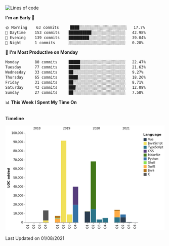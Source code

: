 <!--START_SECTION:waka-->
![Lines of code](https://img.shields.io/badge/From%20Hello%20World%20I%27ve%20Written-273236%20lines%20of%20code-blue)

**I'm an Early 🐤** 

```text
🌞 Morning    63 commits     ████░░░░░░░░░░░░░░░░░░░░░   17.7% 
🌆 Daytime    153 commits    ██████████░░░░░░░░░░░░░░░   42.98% 
🌃 Evening    139 commits    █████████░░░░░░░░░░░░░░░░   39.04% 
🌙 Night      1 commits      ░░░░░░░░░░░░░░░░░░░░░░░░░   0.28%

```
📅 **I'm Most Productive on Monday** 

```text
Monday       80 commits     █████░░░░░░░░░░░░░░░░░░░░   22.47% 
Tuesday      77 commits     █████░░░░░░░░░░░░░░░░░░░░   21.63% 
Wednesday    33 commits     ██░░░░░░░░░░░░░░░░░░░░░░░   9.27% 
Thursday     65 commits     ████░░░░░░░░░░░░░░░░░░░░░   18.26% 
Friday       31 commits     ██░░░░░░░░░░░░░░░░░░░░░░░   8.71% 
Saturday     43 commits     ███░░░░░░░░░░░░░░░░░░░░░░   12.08% 
Sunday       27 commits     ██░░░░░░░░░░░░░░░░░░░░░░░   7.58%

```


📊 **This Week I Spent My Time On** 

```text
```

**Timeline**

![Chart not found](https://raw.githubusercontent.com/johann-lr/johann-lr/master/charts/bar_graph.png) 


 Last Updated on 01/08/2021
<!--END_SECTION:waka-->
